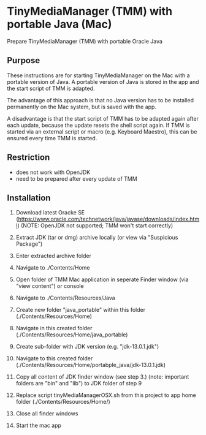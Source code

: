 # TinyMediaManager (TMM) with portable Java (Mac)
Prepare TinyMediaManager (TMM) with portable Oracle Java

## Purpose
These instructions are for starting TinyMediaManager on the Mac with a portable version of Java. A portable version of Java is stored in the app and the start script of TMM is adapted.

The advantage of this approach is that no Java version has to be installed permanently on the Mac system, but is saved with the app.

A disadvantage is that the start script of TMM has to be adapted again after each update, because the update resets the shell script again. If TMM is started via an external script or macro (e.g. Keyboard Maestro), this can be ensured every time TMM is started.

## Restriction
- does not work with OpenJDK
- need to be prepared after every update of TMM

## Installation
1. Download latest Oracke SE (https://www.oracle.com/technetwork/java/javase/downloads/index.html) (NOTE: OpenJDK not supported; TMM won't start correctly)
2. Extract JDK (tar or dmg) archive locally (or view via "Suspicious Package")
3. Enter extracted archive folder
4. Navigate to ./Contents/Home

5. Open folder of TMM Mac application in seperate Finder window (via "view content") or console
6. Navigate to ./Contents/Resources/Java
7. Create new folder "java_portable" within this folder (./Contents/Resources/Home)
8. Navigate in this created folder (./Contents/Resources/Home/java_portable)
9. Create sub-folder with JDK version (e.g. "jdk-13.0.1.jdk")
10. Navigate to this created folder (./Contents/Resources/Home/portabple_java/jdk-13.0.1.jdk)

11. Copy all content of JDK finder window (see step 3.)  (note: important folders are "bin" and "lib") to JDK folder of step 9

12. Replace script tinyMediaManagerOSX.sh from this project to app home folder (./Contents/Resources/Home/)  
13. Close all finder windows
14. Start the mac app
